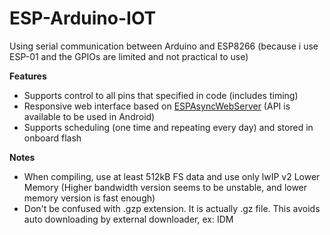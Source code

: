 # ESP-Arduino-IOT

Using serial communication between Arduino and ESP8266 (because i use  ESP-01 and the GPIOs are limited and not practical to use)

 
**Features** 

* Supports control to all pins that specified in code (includes timing)
* Responsive web interface based on [ESPAsyncWebServer](https://github.com/me-no-dev/ESPAsyncWebServer) (API is available to be used in Android)
* Supports scheduling (one time and repeating every day) and stored in onboard flash

**Notes** 

* When compiling, use at least 512kB FS data  and use only lwIP v2 Lower Memory (Higher bandwidth version seems to be unstable, and lower memory version is fast enough)
* Don't be confused with .gzp extension. It is actually .gz file. This avoids auto downloading by external downloader, ex: IDM